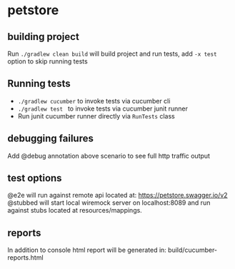 # petstore

## building project
Run `./gradlew clean build` will build project and run tests, add `-x test` option to skip running tests

## Running tests
- `./gradlew cucumber` to invoke tests via cucumber cli
- `./gradlew test ` to invoke tests via cucumber junit runner
- Run junit cucumber runner directly via `RunTests` class

## debugging failures
Add @debug annotation above scenario to see full http traffic output

## test options 
@e2e will run against remote api located at: https://petstore.swagger.io/v2
@stubbed will start local wiremock server on localhost:8089 and run against stubs located at resources/mappings. 

## reports
In addition to console html report will be generated in: build/cucumber-reports.html